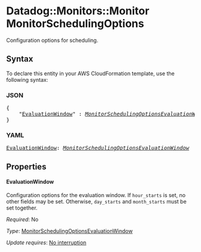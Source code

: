 # Datadog::Monitors::Monitor MonitorSchedulingOptions

Configuration options for scheduling.

## Syntax

To declare this entity in your AWS CloudFormation template, use the following syntax:

### JSON

<pre>
{
    "<a href="#evaluationwindow" title="EvaluationWindow">EvaluationWindow</a>" : <i><a href="monitorschedulingoptionsevaluationwindow.md">MonitorSchedulingOptionsEvaluationWindow</a></i>
}
</pre>

### YAML

<pre>
<a href="#evaluationwindow" title="EvaluationWindow">EvaluationWindow</a>: <i><a href="monitorschedulingoptionsevaluationwindow.md">MonitorSchedulingOptionsEvaluationWindow</a></i>
</pre>

## Properties

#### EvaluationWindow

Configuration options for the evaluation window. If `hour_starts` is set, no other fields may be set. Otherwise, `day_starts` and `month_starts` must be set together.

_Required_: No

_Type_: <a href="monitorschedulingoptionsevaluationwindow.md">MonitorSchedulingOptionsEvaluationWindow</a>

_Update requires_: [No interruption](https://docs.aws.amazon.com/AWSCloudFormation/latest/UserGuide/using-cfn-updating-stacks-update-behaviors.html#update-no-interrupt)

